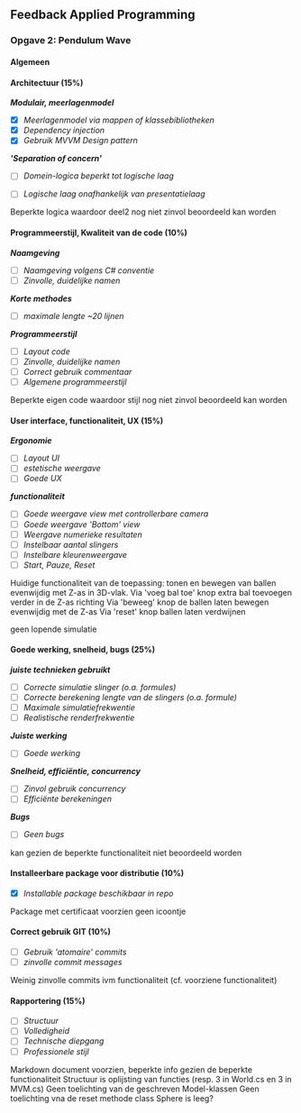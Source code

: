 
## Feedback Applied Programming

### Opgave 2: Pendulum Wave

#### Algemeen

#### Architectuur (15%)


***Modulair, meerlagenmodel***

- [x] *Meerlagenmodel via mappen of klassebibliotheken*
- [x] *Dependency injection*
- [x] *Gebruik  MVVM Design pattern*

***'Separation of concern'***

- [ ] *Domein-logica beperkt tot logische laag*
- [ ] *Logische laag onafhankelijk van presentatielaag*


Beperkte logica waardoor deel2 nog niet zinvol beoordeeld kan worden


#### Programmeerstijl, Kwaliteit van de code (10%)

***Naamgeving***

- [ ] *Naamgeving volgens C# conventie*
- [ ] *Zinvolle, duidelijke namen*

***Korte methodes***

- [ ] *maximale lengte ~20 lijnen*

***Programmeerstijl***

- [ ] *Layout code*
- [ ] *Zinvolle, duidelijke namen*
- [ ] *Correct gebruik commentaar*
- [ ] *Algemene programmeerstijl*

Beperkte eigen code waardoor stijl nog niet zinvol beoordeeld kan worden

#### User interface, functionaliteit, UX (15%) 


***Ergonomie***

- [ ] *Layout UI*
- [ ] *estetische weergave* 
- [ ] *Goede UX*

***functionaliteit***

- [ ] *Goede weergave view met controllerbare camera*
- [ ] *Goede weergave 'Bottom' view*
- [ ] *Weergave numerieke resultaten*
- [ ] *Instelbaar aantal slingers*
- [ ] *Instelbare kleurenweergave*
- [ ] *Start, Pauze, Reset*

Huidige functionaliteit van de toepassing: tonen en bewegen van ballen evenwijdig met Z-as in 3D-vlak.
Via 'voeg bal toe' knop extra bal toevoegen verder in de Z-as richting
Via 'beweeg' knop de ballen laten bewegen evenwijdig met de Z-as
Via 'reset' knop ballen laten verdwijnen

geen lopende simulatie

#### Goede werking, snelheid, bugs (25%)


***juiste technieken gebruikt***

- [ ] *Correcte simulatie slinger (o.a. formules)*
- [ ] *Correcte berekening lengte van de slingers (o.a. formule)*
- [ ] *Maximale simulatiefrekwentie*
- [ ] *Realistische renderfrekwentie*

***Juiste werking***

- [ ] *Goede werking*

***Snelheid, efficiëntie, concurrency***

- [ ] *Zinvol gebruik concurrency*
- [ ] *Efficiënte berekeningen*

***Bugs***

- [ ] *Geen bugs*

kan gezien de beperkte functionaliteit niet beoordeeld worden

#### Installeerbare package voor distributie (10%)

- [x] *Installable package beschikbaar in repo*

Package met certificaat voorzien
geen icoontje

#### Correct gebruik GIT (10%)

- [ ] *Gebruik 'atomaire' commits*
- [ ] *zinvolle commit messages*

Weinig zinvolle commits ivm functionaliteit (cf. voorziene functionaliteit)

#### Rapportering (15%)


- [ ] *Structuur*
- [ ] *Volledigheid*
- [ ] *Technische diepgang*
- [ ] *Professionele stijl*

Markdown document voorzien, beperkte info gezien de beperkte functionaliteit
Structuur is oplijsting van functies (resp. 3 in World.cs en 3 in MVM.cs)
Geen toelichting van de geschreven Model-klassen
Geen toelichting vna de reset methode
class Sphere is leeg?